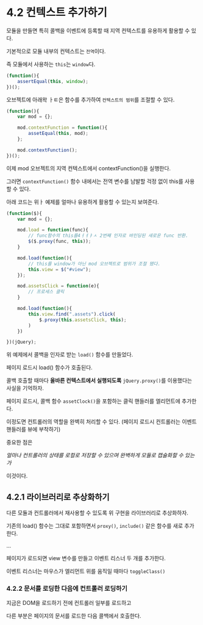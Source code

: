 # 4.2 컨텍스트 추가하기

모듈을 만들면 특히 콜백을 이벤트에 등록할 때 지역 컨텍스트를 유용하게 활용할 수 있다.

기본적으로 모듈 내부의 컨텍스트는 `전역`이다.

즉 모듈에서 사용하는 `this`는 `window`다.

```javascript
(function(){
	assertEqual(this, window);
})();
```

오브젝트에 아래왁 ㅏㅌ은 함수를 추가하여 `컨텍스트의 범위`를 조절할 수 있다.

```javascript
(function(){
	var mod = {};

	mod.contextFunction = function(){
		assetEqual(this, mod);
	};

	mod.contextFunction();
})();
```


이제 mod 오브젝트의 지역 컨텍스트에서 contextFunction()을 실행한다.

그러면 `contextFunction()` 함수 내에서는 전역 변수를 남발할 걱정 없이 this를 사용할 수 있다.

아래 코드는 위ㅏ 예제를 얼마나 유용하게 활용할 수 있는지 보여준다.

```javascript
(function($){
	var mod = {};

	mod.load = function(func){
		// func함수의 this를4ㅓㅕㅑㅅ 2번째 인자로 바인딩된 새로운 func 반환.
		$($.proxy(func, this));
	}

	mod.load(function(){
		// this를 window가 아닌 mod 오브젝트로 범위가 조절 됐다.
		this.view = $("#view");
	});

	mod.assetsClick = function(e){
		// 프로세스 클릭
	}

	mod.load(function(){
		this.view.find(".assets").click(
			$.proxy(this.assetsClick, this);
		)
	})

})(jQuery);
```

위 예제에서 콜백을 인자로 받는 `load()` 함수를 만들었다.

페이지 로드시 load() 함수가 호출된다.

콜백 호출할 때마다 **올바른 컨텍스트에서 실행되도록** `jQuery.proxy()`를 이용했다는 사실을 기억하자.

페이지 로드시, 콜백 함수 `assetClock()`을 포함하는 클릭 핸들러를 엘리먼트에 추가한다.

이정도면 컨트롤러의 역할을 완벽히 처리할 수 있다. (페이지 로드시 컨트롤러는 이벤트 핸들러를 뷰에 부착하기)

중요한 점은

*얼마나 컨트롤러의 상태를 로컬로 저장할 수 있으며 완벽하게 모듈로 캡슐화할 수 있는가*

이것이다.


## 4.2.1 라이브러리로 추상화하기

다른 모듈과 컨트롤러에서 재사용할 수 있도록 위 구현을 라이브러리로 추상화하자.

기존의 load() 함수는 그대로 포함하면서 `proxy()`, `include()` 같은 함수를 새로 추가한다.

...

페이지가 로드되면 view 변수를 만들고 이벤트 리스너 두 개를 추가한다.

이벤트 리스너는 마우스가 엘리먼트 위를 움직일 때마다 `toggleClass()`



### 4.2.2 문서를 로딩한 다음에 컨트롤러 로딩하기

지금은 DOM을 로드하기 전에 컨트롤러 일부를 로드하고

다른 부분은 페이지의 문서를 로드한 다음 콜백에서 호출한다.
